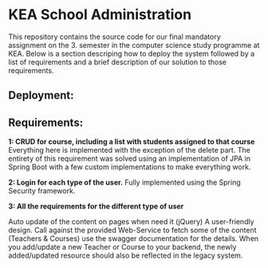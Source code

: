 # KEA School Administration

This repository contains the source code for our final mandatory assignment on the 3. semester in the computer science study programme at KEA. Below is a section descriping how to deploy the system followed by a list of requirements and a brief description of our solution to those requirements.

## Deployment:

## Requirements:
**1: CRUD for course, including a list with students assigned to that course** 
Everything here is implemented with the exception of the delete part. The entirety of this requirement was solved using an implementation of JPA in Spring Boot with a few custom implementations to make everything work.

**2: Login for each type of the user.**
Fully implemented using the Spring Security framework.

**3: All the requirements for the different type of user**

Auto update of the content on pages when need it (jQuery)
A user-friendly design.
Call against the provided Web-Service to fetch some of the content (Teachers & Courses) use the swagger documentation for the details. 
When you add/update a new Teacher or Course to your backend, the newly added/updated resource should also be reflected in the legacy system.

